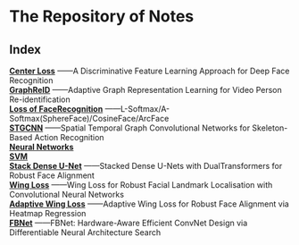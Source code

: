 # The Repository of Notes
## Index 
  
**[Center Loss](https://github.com/terrencewayne/Paper-notes/blob/master/A%20Discriminative%20Feature%20Learning%20Approach%20for%20Deep%20Face%20Recognition.md)**
——A Discriminative Feature Learning Approach for Deep Face Recognition  
**[GraphReID](https://github.com/terrencewayne/Paper-notes/blob/master/Adaptive%20Graph%20Representation%20Learning%20for%20Video%20Person%20Re-identification.md)**
——Adaptive Graph Representation Learning for Video Person Re-identification  
**[Loss of FaceRecognition](https://github.com/terrencewayne/Paper-notes/blob/master/Series%20of%20Softmax%20and%20Loss%20in%20Face%20Recognition.md)**
——L-Softmax/A-Softmax(SphereFace)/CosineFace/ArcFace  
**[STGCNN](https://github.com/terrencewayne/Paper-notes/blob/master/Spatial%20Temporal%20Graph%20Convolutional%20Networks%20for%20Skeleton-Based%20Action%20Recognition.md)**
——Spatial Temporal Graph Convolutional Networks for Skeleton-Based Action Recognition  
**[Neural Networks](https://github.com/terrencewayne/Paper-notes/blob/master/ML-Neural-Networks.md)**  
**[SVM](https://github.com/terrencewayne/Paper-notes/blob/master/ML-SVM.md)**  
**[Stack Dense U-Net](https://github.com/terrencewayne/Paper-notes/blob/master/Stacked%20Dense%20U-Nets%20with%20Dual%20Transformers%20for%20Robust%20Face%20Alignment.md)**
——Stacked Dense U-Nets with DualTransformers for Robust Face Alignment  
**[Wing Loss](https://github.com/terrencewayne/Paper-notes/blob/master/Wing%20Loss%20for%20Robust%20Facial%20Landmark%20Localisation%20with%20Convolutional%20Neural%20Networks.md)**
——Wing Loss for Robust Facial Landmark Localisation with Convolutional Neural Networks  
**[Adaptive Wing Loss](https://github.com/terrencewayne/Paper-notes/blob/master/Adaptive%20Wing%20Loss%20for%20Robust%20Face%20Alignment%20via%20Heatmap%20Regression.md)**
——Adaptive Wing Loss for Robust Face Alignment via Heatmap Regression  
**[FBNet](https://github.com/terrencewayne/Paper-notes/blob/master/FBNet:%20Hardware-Aware%20Efficient%20ConvNet%20Design%20via%20Differentiable%20Neural%20Architecture%20Search.md)**
——FBNet: Hardware-Aware Efficient ConvNet Design via Differentiable Neural Architecture Search

